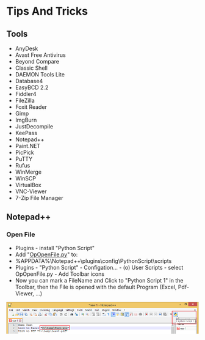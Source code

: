 # Tips And Tricks

## Tools
* AnyDesk
* Avast Free Antivirus
* Beyond Compare
* Classic Shell
* DAEMON Tools Lite
* Database4
* EasyBCD 2.2
* Fiddler4
* FileZilla
* Foxit Reader
* Gimp
* ImgBurn
* JustDecompile
* KeePass
* Notepad++
* Paint.NET
* PicPick
* PuTTY
* Rufus
* WinMerge
* WinSCP
* VirtualBox
* VNC-Viewer
* 7-Zip File Manager

## Notepad++

### Open File
* Plugins - install "Python Script"
* Add "[OpOpenFile.py](src/Notepad++/Python_Script/OpOpenFile.py)" to:
* %APPDATA%\Notepad++\plugins\config\PythonScript\scripts
* Plugins - "Python Script" - Configation... - (o) User Scripts - select OpOpenFile.py - Add Toolbar icons
* Now you can mark a FileName and Click to "Python Script 1" in the Toolbar, then the File is opened with the default Program (Excel, Pdf-Viewer, ...)

![](src/Notepad++/Python_Script/img/Bild_20211218_191026_001.png)
 